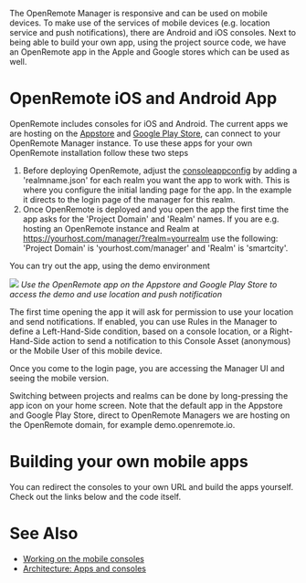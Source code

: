 The OpenRemote Manager is responsive and can be used on mobile devices. To make use of the services of mobile devices (e.g. location service and push notifications), there are Android and iOS consoles. Next to being able to build your own app, using the project source code, we have an OpenRemote app in the Apple and Google stores which can be used as well.

# OpenRemote iOS and Android App

OpenRemote includes consoles for iOS and Android. The current apps we are hosting on the [Appstore](https://apps.apple.com/nl/app/openremote-app/id1526315885?mt=8) and [Google Play Store](https://play.google.com/store/apps/details?id=io.openremote.app&pcampaignid=pcampaignidMKT-Other-global-all-co-prtnr-py-PartBadge-Mar2515-1), can connect to your OpenRemote Manager instance. To use these apps for your own OpenRemote installation follow these two steps

1. Before deploying OpenRemote, adjust the [consoleappconfig](https://github.com/openremote/openremote/blob/master/manager/src/consoleappconfig/) by adding a 'realmname.json' for each realm you want the app to work with. This is where you configure the initial landing page for the app. In the example it directs to the login page of the manager for this realm. 
2. Once OpenRemote is deployed and you open the app the first time the app asks for the 'Project Domain' and 'Realm' names. If you are e.g. hosting an OpenRemote instance and Realm at https://yourhost.com/manager/?realm=yourrealm use the following: 'Project Domain' is 'yourhost.com/manager' and 'Realm' is 'smartcity'.

You can try out the app, using the demo environment

![](https://github.com/openremote/Documentation/blob/master/manuscript/figures/Mobile%20app%20for%20OpenRemote%20Demo.png)
_Use the OpenRemote app on the Appstore and Google Play Store to access the demo and use location and push notification_

The first time opening the app it will ask for permission to use your location and send notifications. If enabled, you can use Rules in the Manager to define a Left-Hand-Side condition, based on a console location, or a Right-Hand-Side action to send a notification to this Console Asset (anonymous) or the Mobile User of this mobile device.

Once you come to the login page, you are accessing the Manager UI and seeing the mobile version.

Switching between projects and realms can be done by long-pressing the app icon on your home screen. Note that the default app in the Appstore and Google Play Store, direct to OpenRemote Managers we are hosting on the OpenRemote domain, for example demo.openremote.io.

# Building your own mobile apps

You can redirect the consoles to your own URL and build the apps yourself. Check out the links below and the code itself. 

# See Also
- [Working on the mobile consoles](Developer-Guide%3A-Working-on-the-mobile-consoles)
- [Architecture: Apps and consoles](Architecture%3A-Apps-and-consoles)